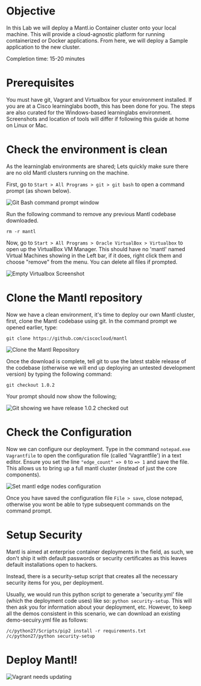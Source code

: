 # Objective

In this Lab we will deploy a Mantl.io Container cluster onto your local machine.
This will provide a cloud-agnostic platform for running containerized or Docker applications.
From here, we will deploy a Sample application to the new cluster.

Completion time: 15-20 minutes

# Prerequisites

You must have git, Vagrant and Virtualbox for your environment installed.
If you are at a Cisco learninglabs booth, this has been done for you.
The steps are also curated for the Windows-based learninglabs environment. Screenshots and location of tools will differ if following this guide at home on Linux or Mac.

# Check the environment is clean

As the learninglab environments are shared; Lets quickly make sure there are no old Mantl clusters running on the machine.

First, go to ``` Start > All Programs > git > git bash ``` to open a command prompt (as shown below).

![Git Bash command prompt window](/posts/files/mantl-101/assets/images/git-bash.png)

Run the following command to remove any previous Mantl codebase downloaded.

``` rm -r mantl ```

Now, go to ``` Start > All Programs > Oracle VirtualBox > Virtualbox ``` to open up the VirtualBox VM Manager.
This should have no 'mantl' named Virtual Machines showing in the Left bar, if it does, right click them and choose "remove" from the menu. You can delete all files if prompted.

![Empty Virtualbox Screenshot](/posts/files/mantl-101/assets/images/virtualbox-empty.png)

# Clone the Mantl repository

Now we have a clean environment, it's time to deploy our own Mantl cluster, first, clone the Mantl codebase using git. In the command prompt we opened earlier, type:

``` git clone https://github.com/ciscocloud/mantl ```

![Clone the Mantl Repository](/posts/files/mantl-101/assets/images/clone-mantl.png)

Once the download is complete, tell git to use the latest stable release of the codebase (otherwise we will end up deploying an untested development version) by typing the following command:

``` git checkout 1.0.2 ```

Your prompt should now show the following;

![Git showing we have release 1.0.2 checked out](/posts/files/mantl-101/assets/images/git-cli-102.png)

# Check the Configuration

Now we can configure our deployment. Type in the command ``` notepad.exe Vagrantfile ``` to open the configuration file (called 'Vagrantfile') in a text editor.
Ensure you set the line ``` "edge_count" => 0 ``` to ``` => 1 ``` and save the file. This allows us to bring up a full mantl cluster (instead of just the core components).

![Set mantl edge nodes configuration](/posts/files/mantl-101/assets/images/vagrantfile-notepad.png)

Once you have saved the configuration file ``` File > save ```, close notepad, otherwise you wont be able to type subsequent commands on the command prompt.

# Setup Security

Mantl is aimed at enterprise container deployments in the field, as such, we don't ship it with default passwords or security certificates as this leaves default installations open to hackers.

Instead, there is a security-setup script that creates all the necessary security items for you, per deployment.

Usually, we would run this python script to generate a 'security.yml' file (which the deployment code uses) like so: ``` python security-setup ```.
This will then ask you for information about your deployment, etc.
However, to keep all the demos consistent in this scenario, we can download an existing demo-secuiry.yml file as follows:

``` /c/python27/Scripts/pip2 install -r requirements.txt ```
``` /c/python27/python security-setup ```

# Deploy Mantl!

![Vagrant needs updating](/posts/files/mantl-101/assets/images/vagrant-version-error.png)
